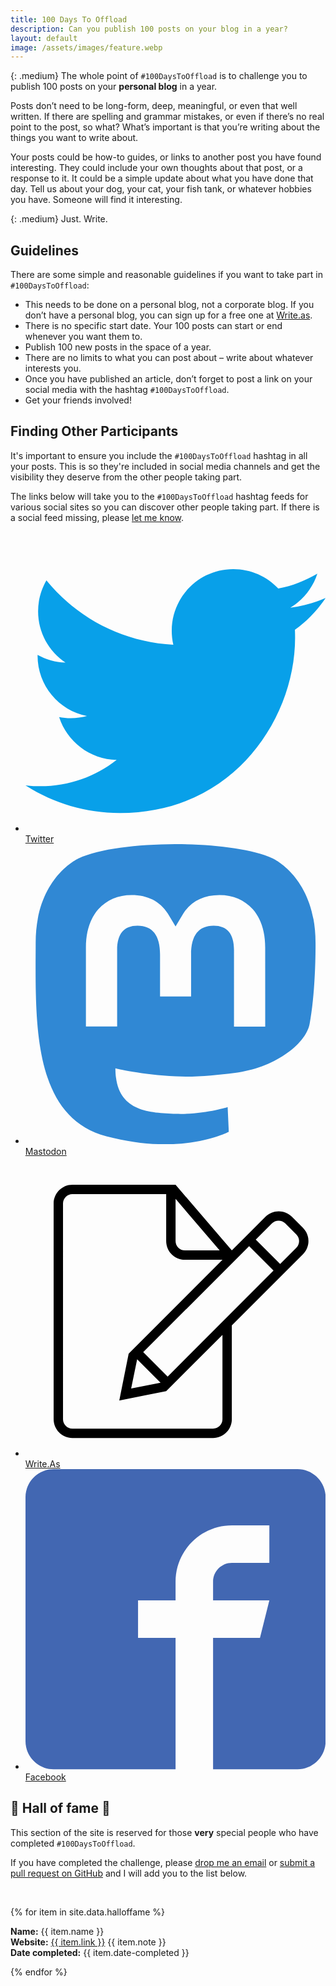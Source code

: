 ```yaml
---
title: 100 Days To Offload
description: Can you publish 100 posts on your blog in a year?
layout: default
image: /assets/images/feature.webp
---
```

{: .medium}
The whole point of `#100DaysToOffload` is to challenge you to publish 100 posts on your **personal blog** in a year.

Posts don’t need to be long-form, deep, meaningful, or even that well written. If there are spelling and grammar mistakes, or even if there’s no real point to the post, so what? What’s important is that you’re writing about the things you want to write about.

Your posts could be how-to guides, or links to another post you have found interesting. They could include your own thoughts about that post, or a response to it. It could be a simple update about what you have done that day. Tell us about your dog, your cat, your fish tank, or whatever hobbies you have. Someone will find it interesting.

{: .medium}
Just. Write.

## Guidelines

There are some simple and reasonable guidelines if you want to take part in `#100DaysToOffload`:

* This needs to be done on a personal blog, not a corporate blog. If you don’t have a personal blog, you can sign up for a free one at [Write.as](https://write.as).
* There is no specific start date. Your 100 posts can start or end whenever you want them to.
* Publish 100 new posts in the space of a year.
* There are no limits to what you can post about – write about whatever interests you.
* Once you have published an article, don’t forget to post a link on your social media with the hashtag `#100DaysToOffload`.
* Get your friends involved!

## Finding Other Participants

It's important to ensure you include the `#100DaysToOffload` hashtag in all your posts. This is so they're included in social media channels and get the visibility they deserve from the other people taking part.

The links below will take you to the `#100DaysToOffload` hashtag feeds for various social sites so you can discover other people taking part. If there is a social feed missing, please [let me know](mailto:hi@kevq.uk).

<ul class="feed-list">
	<li><a target="blank" title="Twitter" href="https://twitter.com/hashtag/100DaysToOffload"><svg class="icon" viewBox="0 0 32 32">
<path fill="#08a0e9" style="fill:#08a0e9;" d="M32 7.075c-1.175 0.525-2.444 0.875-3.769 1.031 1.356-0.813 2.394-2.1 2.887-3.631-1.269 0.75-2.675 1.3-4.169 1.594-1.2-1.275-2.906-2.069-4.794-2.069-3.625 0-6.563 2.938-6.563 6.563 0 0.512 0.056 1.012 0.169 1.494-5.456-0.275-10.294-2.888-13.531-6.862-0.563 0.969-0.887 2.1-0.887 3.3 0 2.275 1.156 4.287 2.919 5.463-1.075-0.031-2.087-0.331-2.975-0.819 0 0.025 0 0.056 0 0.081 0 3.181 2.263 5.838 5.269 6.437-0.55 0.15-1.131 0.231-1.731 0.231-0.425 0-0.831-0.044-1.237-0.119 0.838 2.606 3.263 4.506 6.131 4.563-2.25 1.762-5.075 2.813-8.156 2.813-0.531 0-1.050-0.031-1.569-0.094 2.913 1.869 6.362 2.95 10.069 2.95 12.075 0 18.681-10.006 18.681-18.681 0-0.287-0.006-0.569-0.019-0.85 1.281-0.919 2.394-2.075 3.275-3.394z"></path></svg> Twitter</a></li>
	<li><a target="blank" title="Mastodon" href="https://fosstodon.org/tags/100DaysToOffload"><svg class="icon" viewBox="0 0 32 32">
<path fill="#3088d4" style="fill: var(--color1, #3088d4)" d="M30.924 10.505c0-6.941-4.548-8.976-4.548-8.976-2.293-1.053-6.232-1.496-10.321-1.529h-0.101c-4.091 0.033-8.027 0.476-10.32 1.529 0 0-4.548 2.035-4.548 8.976 0 1.589-0.031 3.491 0.020 5.505 0.165 6.789 1.245 13.479 7.521 15.14 2.893 0.765 5.379 0.927 7.38 0.816 3.629-0.2 5.667-1.296 5.667-1.296l-0.12-2.633c0 0-2.593 0.817-5.505 0.719-2.887-0.099-5.932-0.311-6.399-3.855-0.041-0.29-0.064-0.626-0.064-0.967 0-0.009 0-0.018 0-0.028v0.001c0 0 2.833 0.693 6.423 0.857 2.195 0.1 4.253-0.129 6.344-0.377 4.009-0.479 7.5-2.949 7.939-5.207 0.689-3.553 0.633-8.676 0.633-8.676zM25.559 19.451h-3.329v-8.159c0-1.72-0.724-2.592-2.171-2.592-1.6 0-2.403 1.035-2.403 3.083v4.465h-3.311v-4.467c0-2.048-0.803-3.083-2.403-3.083-1.447 0-2.171 0.873-2.171 2.592v8.159h-3.329v-8.404c0-1.719 0.437-3.084 1.316-4.093 0.907-1.011 2.092-1.528 3.565-1.528 1.704 0 2.995 0.655 3.848 1.965l0.828 1.391 0.829-1.391c0.853-1.311 2.144-1.965 3.848-1.965 1.472 0 2.659 0.517 3.565 1.528 0.877 1.009 1.315 2.375 1.315 4.093z"></path></svg> Mastodon</a></li>
	<li><a target="blank" title="Write.As" href="https://read.write.as/t/100daystooffload"><svg class="icon" viewBox="0 0 32 32">
<path fill="var(--text)" style="fill: var(--text)" d="M26.443 12.15l-11.286 11.3-2.606-2.606 11.292-11.294 2.6 2.6zM27.15 11.443l-2.599-2.599 1.727-1.728c0.391-0.391 1.024-0.388 1.417 0.003l1.18 1.177c0.392 0.391 0.395 1.025 0.005 1.416l-1.729 1.731zM11.904 21.611l2.495 2.495-3.135 0.617 0.64-3.113zM22 10v0l-6-7h-10.997c-1.106 0-2.003 0.898-2.003 2.007v22.985c0 1.109 0.891 2.007 1.997 2.007h15.005c1.103 0 1.997-0.898 1.997-1.991v-10.009l7.58-7.58c0.784-0.784 0.786-2.054 0.010-2.83l-1.18-1.179c-0.779-0.779-2.037-0.783-2.83 0.010l-3.58 3.58zM21 19v9.007c0 0.548-0.448 0.993-1 0.993h-15c-0.545 0-1-0.446-1-0.995v-23.009c0-0.54 0.446-0.995 0.996-0.995h10.004v4.994c0 1.119 0.895 2.006 1.998 2.006h4.002l-10 10-1 5 5-1 6-6zM16 4.5l4.7 5.5h-3.703c-0.546 0-0.997-0.452-0.997-1.009v-4.491z"></path></svg> Write.As</a></li>
	<li><a target="blank" title="Facebook" href="https://www.facebook.com/hashtag/100daystooffload"><svg class="icon" viewBox="0 0 32 32">
<path fill="#4267b2" style="fill:#4267b2;" d="M29 0h-26c-1.65 0-3 1.35-3 3v26c0 1.65 1.35 3 3 3h13v-14h-4v-4h4v-2c0-3.306 2.694-6 6-6h4v4h-4c-1.1 0-2 0.9-2 2v2h6l-1 4h-5v14h9c1.65 0 3-1.35 3-3v-26c0-1.65-1.35-3-3-3z"></path></svg> Facebook</a></li>
</ul>

## 🎉 Hall of fame 🎉

This section of the site is reserved for those **very** special people who have completed `#100DaysToOffload`.

If you have completed the challenge, please [drop me an email](mailto:hi@kevq.uk) or [submit a pull request on GitHub](https://github.com/kevquirk/100daystooffload.com-website) and I will add you to the list below.

<br>

{% for item in site.data.halloffame %}
<div class="halloffame">
  <p>
    <b>Name:</b> {{ item.name }}<br>
    <b>Website:</b> <a target="blank" href="{{ item.link }}">{{ item.link }}</a> {{ item.note }}<br>
    <b>Date completed:</b> {{ item.date-completed }}
  </p>
</div>
{% endfor %}
